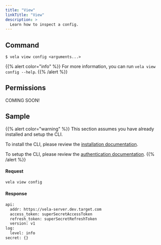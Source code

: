 ```yaml
---
title: "View"
linkTitle: "View"
description: >
  Learn how to inspect a config.
---
```


## Command

```
$ vela view config <arguments...>
```

{{% alert color="info" %}}
For more information, you can run `vela view config --help`.
{{% /alert %}}

## Permissions

COMING SOON!

## Sample

{{% alert color="warning" %}}
This section assumes you have already installed and setup the CLI.

To install the CLI, please review the [installation documentation](/docs/reference/cli/install/).

To setup the CLI, please review the [authentication documentation](/docs/reference/cli/authentication/).
{{% /alert %}}

#### Request

```sh
vela view config
```

#### Response

```sh
api:
  addr: https://vela-server.dev.target.com
  access_token: superSecretAccessToken
  refresh_token: superSecretRefreshToken
  version: v1
log:
  level: info
secret: {}
```

